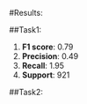 #Results:

##Task1:
1. **F1 score**: 0.79
2. **Precision**: 0.49
3. **Recall**: 1.95
4. **Support**: 921

##Task2:
